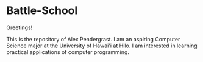 # Battle-School 

Greetings!

This is the repository of Alex Pendergrast.  I am an aspiring Computer Science major at the University of Hawai'i at Hilo.  I am interested in learning practical applications of computer programming.
